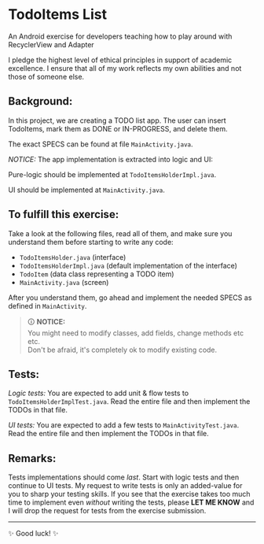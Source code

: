 # TodoItems List

An Android exercise for developers teaching how to play around with RecyclerView and Adapter

I pledge the highest level of ethical principles in support of academic excellence. 
I ensure that all of my work reflects my own abilities and not those of someone else.

## Background:

In this project, we are creating a TODO list app.
The user can insert TodoItems, mark them as DONE or IN-PROGRESS, and delete them.

The exact SPECS can be found at file `MainActivity.java`.

*NOTICE:*
The app implementation is extracted into logic and UI:

Pure-logic should be implemented at `TodoItemsHolderImpl.java`.

UI should be implemented at `MainActivity.java`.  

## To fulfill this exercise:

Take a look at the following files, read all of them, and make sure you understand them before starting to write any code:
* `TodoItemsHolder.java` (interface)
* `TodoItemsHolderImpl.java` (default implementation of the interface)
* `TodoItem` (data class representing a TODO item)
* `MainActivity.java` (screen)

After you understand them, go ahead and implement the needed SPECS as defined in `MainActivity`.

> 🛈 **NOTICE:** \
> You might need to modify classes, add fields, change methods etc etc.  
> Don't be afraid, it's completely ok to modify existing code.

## Tests:

*Logic tests:*
You are expected to add unit & flow tests to `TodoItemsHolderImplTest.java`.
Read the entire file and then implement the TODOs in that file. 

*UI tests:*
You are expected to add a few tests to `MainActivityTest.java`.
Read the entire file and then implement the TODOs in that file.

## Remarks:

Tests implementations should come *last*. Start with logic tests and then continue to UI tests. 
My request to write tests is only an added-value for you to sharp your testing skills.
If you see that the exercise takes too much time to implement even *without* writing the tests,
please **LET ME KNOW** and I will drop the request for tests from the exercise submission.

---

✨ Good luck! ✨